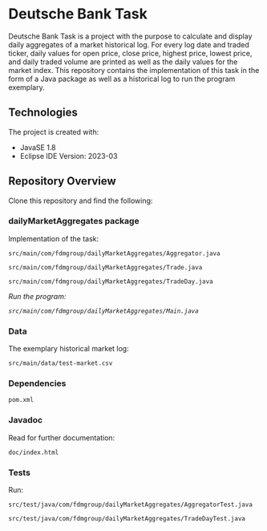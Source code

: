 # Deutsche Bank Task
Deutsche Bank Task is a project with the purpose to calculate and display daily aggregates of a market historical log. For every log date and traded ticker, daily values for open price, close price, highest price, lowest price, and daily traded volume are printed as well as the daily values for the market index. This repository contains the implementation of this task in the form of a Java package as well as a historical log to run the program exemplary. 

## Technologies
The project is created with:  
- JavaSE 1.8
- Eclipse IDE Version: 2023-03

## Repository Overview
Clone this repository and find the following:

### dailyMarketAggregates package
Implementation of the task:  

``src/main/com/fdmgroup/dailyMarketAggregates/Aggregator.java``   

``src/main/com/fdmgroup/dailyMarketAggregates/Trade.java``  

``src/main/com/fdmgroup/dailyMarketAggregates/TradeDay.java``  

*Run the program:* 

*``src/main/com/fdmgroup/dailyMarketAggregates/Main.java``*

### Data
The exemplary historical market log:  

``src/main/data/test-market.csv``

### Dependencies  

``pom.xml``

### Javadoc
Read for further documentation:  

``doc/index.html``

### Tests
Run:   

``src/test/java/com/fdmgroup/dailyMarketAggregates/AggregatorTest.java``  

``src/test/java/com/fdmgroup/dailyMarketAggregates/TradeDayTest.java``  
